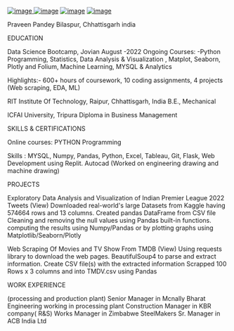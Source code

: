 [![image](https://user-images.githubusercontent.com/114177903/217253438-40491c06-7d34-4967-aa08-dc95148a1137.png)
](https://www.linkedin.com/in/praveen-pandey-6099aa30/)[![image](https://user-images.githubusercontent.com/114177903/217253751-78eaf0f1-efb7-460e-99be-8b033af0a781.png)](https://github.com/praveenpandey77)   [![image](https://user-images.githubusercontent.com/114177903/217254136-618f6169-909b-4c5d-aa3e-9ba23bd004e0.png)](https://www.medium.com/@praveen.pandey77)                      [![image](https://user-images.githubusercontent.com/114177903/217254487-dd2e8f87-d1b8-4a37-9da0-ae10fe85eb46.png)](https://jovian.com/praveen-pandey77)

Praveen Pandey
Bilaspur, Chhattisgarh india

EDUCATION                  

Data Science Bootcamp, Jovian  August -2022 Ongoing Courses: -Python Programming, Statistics, Data Analysis & Visualization , Matplot, Seaborn, Plotly and Folium, Machine Learning, MYSQL & Analytics

Highlights:- 600+ hours of coursework, 10 coding assignments, 4  projects (Web scraping, EDA, ML)

RIT Institute Of Technology, Raipur, Chhattisgarh, India
B.E., Mechanical

ICFAI University,  Tripura
Diploma in Business Management

SKILLS & CERTIFICATIONS

Online courses: PYTHON Programming


Skills :  MYSQL, Numpy, Pandas, Python, Excel, Tableau, Git, Flask, Web Development using Replit.
Autocad (Worked on engineering drawing and machine drawing)

PROJECTS


Exploratory Data Analysis and Visualization of Indian Premier League 2022 Tweets (View)
Downloaded real-world's large Datasets from Kaggle having 574664 rows and 13 columns.
Created pandas  DataFrame from CSV file 
Cleaning and removing the null values using Pandas built-in functions.
computing the results using Numpy/Pandas or by plotting graphs using Matplotlib/Seaborn/Plotly


Web Scraping Of Movies and TV Show From TMDB (View) 
Using requests library to download the web pages.
BeautifulSoup4 to parse and extract information.
Create CSV file(s) with the extracted information
Scrapped 100 Rows x 3 columns and into TMDV.csv using Pandas



WORK EXPERIENCE 

(processing and production plant)
Senior Manager in Mcnally Bharat Engineering working in processing plant
Construction Manager in KBR company( R&S)
Works Manager in Zimbabwe SteelMakers
Sr. Manager in ACB India Ltd



[](![image](https://user-images.githubusercontent.com/114177903/217257496-319bbb18-d9bf-4815-9661-627c1f25bc84.png)
)
